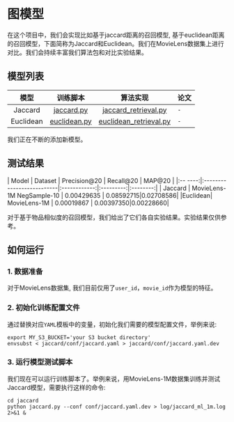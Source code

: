 # 图模型

在这个项目中，我们会实现比如基于jaccard距离的召回模型, 基于euclidean距离的召回模型，下面简称为Jaccard和Euclidean。我们在MovieLens数据集上进行对比。我们会持续丰富我们算法包和对比实验结果。

## 模型列表


|    模型     |                训练脚本                 |                        算法实现                         | 论文                                                                                                                                     |
|:---------:|:-----------------------------------:|:-----------------------------------------------------:|:---------------------------------------------------------------------------------------------------------------------------------------|
|  Jaccard  |      [jaccard.py](jaccard/jaccard.py)    |   [jaccard_retrieval.py](../../python/algos/graph/jaccard/jaccard_retrieval.py)         | `-` |
| Euclidean | [euclidean.py](euclidean/euclidean.py)   |   [euclidean_retrieval.py](../../python/algos/graph/euclidean/euclidean_retrieval.py)   | `-` |
我们正在不断的添加新模型。

## 测试结果

|  Model  |           Dataset         | Precision@20 | Recall@20 |  MAP@20  | 
|:-- ----:|:--------------------------|:------------:|:---------:|:--------:|
| Jaccard | MovieLens-1M NegSample-10 |  0.00429635  | 0.08592715|0.02708586|
|Euclidean| MovieLens-1M              |  0.00019867  | 0.00397350|0.00228660|

对于基于物品相似度的召回模型，我们给出了它们各自实验结果。实验结果仅供参考。

## 如何运行
### 1. 数据准备
对于MovieLens数据集, 我们目前仅用了`user_id`，`movie_id`作为模型的特征。

### 2. 初始化训练配置文件
通过替换对应`YAML`模板中的变量，初始化我们需要的模型配置文件，举例来说:
```shell
export MY_S3_BUCKET='your S3 bucket directory'
envsubst < jaccard/conf/jaccard.yaml > jaccard/conf/jaccard.yaml.dev
```

### 3. 运行模型测试脚本
我们现在可以运行训练脚本了。举例来说，用MovieLens-1M数据集训练并测试Jaccard模型，需要执行这样的命令:
```shell
cd jaccard
python jaccard.py --conf conf/jaccard.yaml.dev > log/jaccard_ml_1m.log 2>&1 &
```